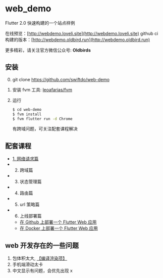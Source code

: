 # web_demo

Flutter 2.0 快速构建的一个站点样例

在线预览：[http://webdemo.loveli.site](http://webdemo.loveli.site)
github ci构建的版本：[http://webdemo.oldbird.run](http://webdemo.oldbird.run)

更多精彩，请关注官方微信公众号: **Oldbirds**


## 安装

0. git clone https://github.com/swiftdo/web-demo
1. 安装 fvm 工具: [leoafarias/fvm](https://github.com/leoafarias/fvm)
2. 运行 

   ```sh
   $ cd web-demo
   $ fvm install
   $ fvm flutter run -d Chrome
   ```
   有跨域问题，可关注配套课程解决

## 配套课程

* [1. 网络请求篇](https://juejin.cn/post/6940962419355156494)
* 2. 跨域篇
* 3. 状态管理篇
* 4. 路由篇
* 5. url 策略篇
* 6. 上线部署篇
    * [在 Github 上部署一个 Flutter Web 应用](https://oldbird.run/flutter/t5-flutter-web-deploy.html#flutter-web)
    * [在 Docker 上部署一个 Flutter Web 应用](https://oldbird.run/flutter/t6-docker-web-deploy.html)


## web 开发存在的一些问题
1. 包体积太大, [【编译渲染项】](https://flutter.cn/docs/development/tools/web-renderers)
2. 手机端滑动太卡
3. 中文显示有问题，会优先出现 x

